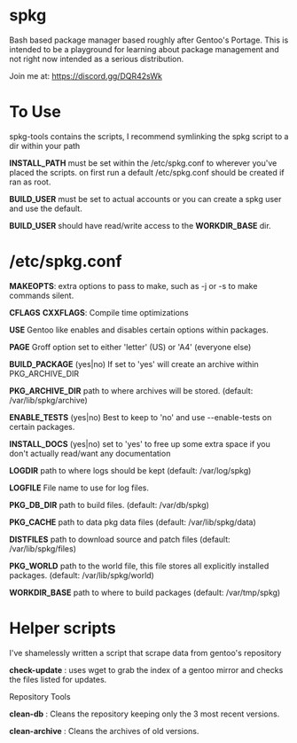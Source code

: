 # spkg
Bash based package manager based roughly after Gentoo's Portage.
This is intended to be a playground for learning about package management and not right now intended as a serious distribution.

Join me at: https://discord.gg/DQR42sWk

# To Use
spkg-tools contains the scripts, I recommend symlinking the spkg script to a dir within your path

<b>INSTALL_PATH</b> must be set within the /etc/spkg.conf to wherever you've placed the scripts.
on first run a default /etc/spkg.conf should be created if ran as root.

<b>BUILD_USER</b> must be set to actual accounts or you can create a spkg user and use the default.

<b>BUILD_USER</b> should have read/write access to the <b>WORKDIR_BASE</b> dir.

# /etc/spkg.conf
<b>MAKEOPTS</b>: extra options to pass to make, such as -j<num> or -s to make commands silent.

<b>CFLAGS</b> <b>CXXFLAGS</b>: Compile time optimizations

<b>USE</b> Gentoo like enables and disables certain options within packages.

<b>PAGE</b> Groff option set to either 'letter' (US) or 'A4' (everyone else)

<b>BUILD_PACKAGE</b> (yes|no) If set to 'yes' will create an archive within PKG_ARCHIVE_DIR

<b>PKG_ARCHIVE_DIR</b> path to where archives will be stored. (default: /var/lib/spkg/archive)

<b>ENABLE_TESTS</b> (yes|no) Best to keep to 'no' and use --enable-tests on certain packages.

<b>INSTALL_DOCS</b> (yes|no) set to 'yes' to free up some extra space if you don't actually read/want any documentation

<b>LOGDIR</b> path to where logs should be kept (default: /var/log/spkg)

<b>LOGFILE</b> File name to use for log files.

<b>PKG_DB_DIR</b> path to build files. (default: /var/db/spkg)

<b>PKG_CACHE</b> path to data pkg data files (default: /var/lib/spkg/data)

<b>DISTFILES</b> path to download source and patch files (default: /var/lib/spkg/files)

<b>PKG_WORLD</b> path to the world file, this file stores all explicitly installed packages. (default: /var/lib/spkg/world)

<b>WORKDIR_BASE</b> path to where to build packages (default: /var/tmp/spkg)

# Helper scripts
I've shamelessly written a script that scrape data from gentoo's repository

<b>check-update</b> : uses wget to grab the index of a gentoo mirror and checks the files listed for updates.

Repository Tools

<b>clean-db</b> : Cleans the repository keeping only the 3 most recent versions.

<b>clean-archive</b> : Cleans the archives of old versions.
